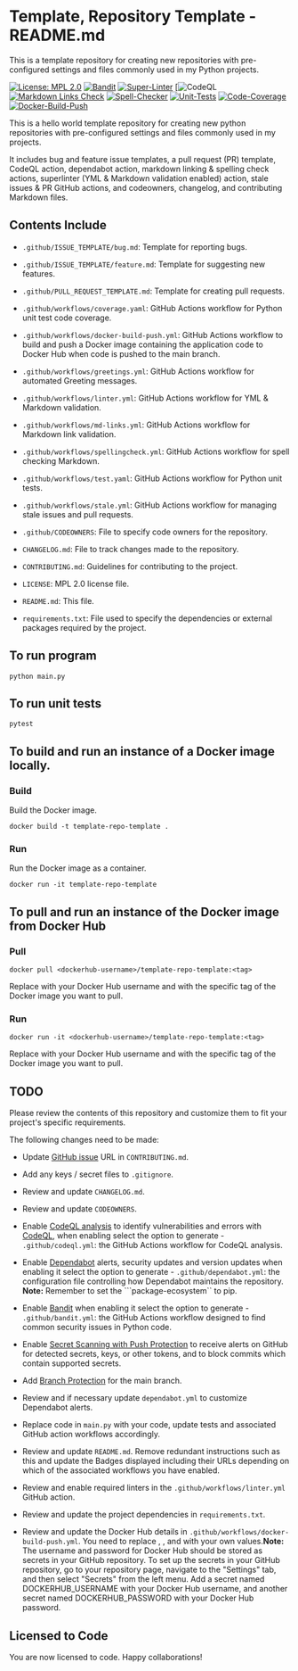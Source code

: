 # Template, Repository Template - README.md

This is a template repository for creating new repositories with pre-configured settings and files commonly used in my Python projects.

[![License: MPL 2.0](https://img.shields.io/badge/License-MPL%202.0-brightgreen.svg)](https://opensource.org/licenses/MPL-2.0)
[![Bandit](https://github.com/tom-halpin/template-repo-template/actions/workflows/bandit.yml/badge.svg)](https://github.com/tom-halpin/template-repo-template/actions/new?category=security)
[![Super-Linter](https://github.com/tom-halpin/template-repo-template/actions/workflows/linter.yml/badge.svg)](https://github.com/marketplace/actions/super-linter)
[![CodeQL](https://github.com/tom-halpin/template-repo-template/workflows/CodeQL/badge.svg?branch=main)
[![Markdown Links Check](https://github.com/tom-halpin/template-repo-template/actions/workflows/md-links.yml/badge.svg)](https://github.com/gaurav-nelson/github-action-markdown-link-check)
[![Spell-Checker](https://github.com/tom-halpin/template-repo-template/actions/workflows/spellcheck.yaml/badge.svg)](https://github.com/rojopolis/spellcheck-github-actions)
[![Unit-Tests](https://github.com/tom-halpin/template-repo-template/actions/workflows/test.yaml/badge.svg)](https://github.com/actions/setup-python)
[![Code-Coverage](https://github.com/tom-halpin/template-repo-template/actions/workflows/coverage.yaml/badge.svg)](https://github.com/actions/setup-python)
[![Docker-Build-Push](https://github.com/tom-halpin/template-repo-template/actions/workflows/docker-build-push.yml/badge.svg)](https://hub.docker.com/)

This is a hello world template repository for creating new python repositories with pre-configured settings and files commonly used in my projects.

It includes bug and feature issue templates, a pull request (PR) template, CodeQL action, dependabot action, markdown linking & spelling check actions, superlinter (YML & Markdown validation enabled) action, stale issues & PR GitHub actions, and codeowners, changelog, and contributing Markdown files.

## Contents Include

- ```.github/ISSUE_TEMPLATE/bug.md```: Template for reporting bugs.

- ```.github/ISSUE_TEMPLATE/feature.md```: Template for suggesting new features.

- ```.github/PULL_REQUEST_TEMPLATE.md```: Template for creating pull requests.

- ```.github/workflows/coverage.yaml```: GitHub Actions workflow for Python unit test code coverage.

- ```.github/workflows/docker-build-push.yml```: GitHub Actions workflow to build and push a Docker image containing the application code to Docker Hub when code is pushed to the main branch.

- ```.github/workflows/greetings.yml```: GitHub Actions workflow for automated Greeting messages.

- ```.github/workflows/linter.yml```: GitHub Actions workflow for YML & Markdown validation.

- ```.github/workflows/md-links.yml```: GitHub Actions workflow for Markdown link validation.

- ```.github/workflows/spellingcheck.yml```: GitHub Actions workflow for spell checking Markdown.

- ```.github/workflows/test.yaml```: GitHub Actions workflow for Python unit tests.

- ```.github/workflows/stale.yml```: GitHub Actions workflow for managing stale issues and pull requests.

- ```.github/CODEOWNERS```: File to specify code owners for the repository.

- ```CHANGELOG.md```: File to track changes made to the repository.

- ```CONTRIBUTING.md```: Guidelines for contributing to the project.

- ```LICENSE```: MPL 2.0 license file.

- ```README.md```: This file.

- ```requirements.txt```: File used to specify the dependencies or external packages required by the project.

## To run program

```shell
python main.py
```

## To run unit tests

```shell
pytest
```

## To build and run an instance of a Docker image locally.

### Build

Build the Docker image.

```shell
docker build -t template-repo-template .
```

### Run

Run the Docker image as a container.

```shell
docker run -it template-repo-template
```

## To pull and run an instance of the Docker image from Docker Hub

### Pull

```shell
docker pull <dockerhub-username>/template-repo-template:<tag>
```

Replace <dockerhub-username> with your Docker Hub username and <tag> with the specific tag of the Docker image you want to pull.

### Run

```shell
docker run -it <dockerhub-username>/template-repo-template:<tag>
```

Replace <dockerhub-username> with your Docker Hub username and <tag> with the specific tag of the Docker image you want to pull.

## TODO

Please review the contents of this repository and customize them to fit your project's specific requirements.

The following changes need to be made:

- Update [GitHub issue](https://github.com/orgname/reponame/issues/new) URL in ```CONTRIBUTING.md```.

- Add any keys / secret files to ```.gitignore```.

- Review and update ```CHANGELOG.md```.

- Review and update ```CODEOWNERS```.

- Enable [CodeQL analysis](https://github.com/tom-halpin/template-repo-template/settings/security_analysis) to identify vulnerabilities and errors with [CodeQL](https://docs.github.com/en/code-security/code-scanning/automatically-scanning-your-code-for-vulnerabilities-and-errors/about-code-scanning-with-codeql), when enabling select the option to generate - ```.github/codeql.yml```: the GitHub Actions workflow for CodeQL analysis.

- Enable [Dependabot](https://github.com/tom-halpin/template-repo-template/settings/security_analysis) alerts, security updates and version updates when enabling it select the option to generate - ```.github/dependabot.yml```: the configuration file controlling how Dependabot maintains the repository. **Note:** Remember to set the ```package-ecosystem`` to pip.

- Enable [Bandit](https://github.com/genai-musings/chatting-with-ChatGPT/actions/new?category=security) when enabling it select the option to generate - ```.github/bandit.yml```: the GitHub Actions workflow designed to find common security issues in Python code.

- Enable [Secret Scanning with Push Protection](https://github.com/tom-halpin/template-repo-template/settings/security_analysis) to receive alerts on GitHub for detected secrets, keys, or other tokens, and to block commits which contain supported secrets.

- Add [Branch Protection](https://github.com/tom-halpin/template-repo-template/settings/branches) for the main branch.

- Review and if necessary update ```dependabot.yml``` to customize Dependabot alerts.

- Replace code in ```main.py``` with your code, update tests and associated GitHub action workflows accordingly.

- Review and update ```README.md```. Remove redundant instructions such as this and update the Badges displayed including their URLs depending on which of the associated workflows you have enabled.

- Review and enable required linters in the ```.github/workflows/linter.yml``` GitHub action.

- Review and update the project dependencies in ```requirements.txt```.

- Review and update the Docker Hub details in ```.github/workflows/docker-build-push.yml```. You need to replace <dockerhub-username>, <image-name>, and <tag> with your own values.**Note:** The username and password for Docker Hub should be stored as secrets in your GitHub repository. To set up the secrets in your GitHub repository, go to your repository page, navigate to the "Settings" tab, and then select "Secrets" from the left menu. Add a secret named DOCKERHUB_USERNAME with your Docker Hub username, and another secret named DOCKERHUB_PASSWORD with your Docker Hub password.

## Licensed to Code

You are now licensed to code. Happy collaborations!
